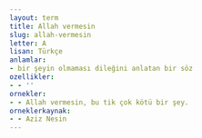 ```yaml
---
layout: term
title: Allah vermesin
slug: allah-vermesin
letter: A
lisan: Türkçe
anlamlar:
- bir şeyin olmaması dileğini anlatan bir söz
ozellikler:
- - ''
ornekler:
- - Allah vermesin, bu tik çok kötü bir şey.
orneklerkaynak:
- - Aziz Nesin
---
```

